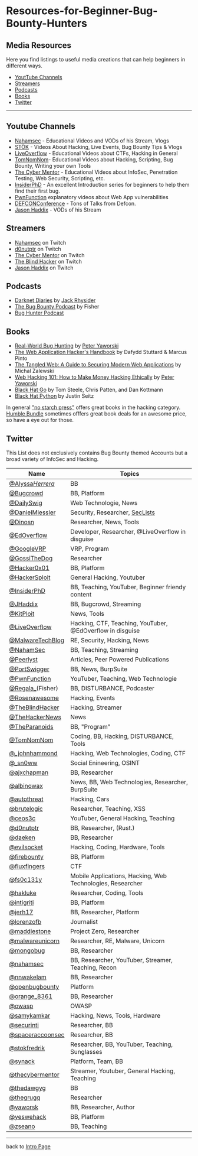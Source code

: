 # Resources-for-Beginner-Bug-Bounty-Hunters

## Media Resources
Here you find listings to useful media creations that can help beginners in different ways.

- [YoutTube Channels](#Youtube-Channels)
- [Streamers](#Streamers)
- [Podcasts](#Podcasts)
- [Books](#Books)
- [Twitter](#Twitter)
---

## Youtube Channels
- [Nahamsec](https://www.youtube.com/nahamsec) - Educational Videos and VODs of his Stream, Vlogs
- [STÖK](https://www.youtube.com/channel/UCQN2DsjnYH60SFBIA6IkNwg) - Videos About Hacking, Live Events, Bug Bounty Tips & Vlogs
- [LiveOverflow](https://www.youtube.com/channel/UClcE-kVhqyiHCcjYwcpfj9w) - Educational Videos about CTFs, Hacking in General
- [TomNomNom](https://www.youtube.com/user/TomNomNomDotCom)- Educational Videos about Hacking, Scripting, Bug Bounty, Writing your own Tools
- [The Cyber Mentor](https://www.youtube.com/channel/UC0ArlFuFYMpEewyRBzdLHiw) - Educational Videos about InfoSec, Penetration Testing, Web Security, Scripting, etc.
- [InsiderPhD](https://www.youtube.com/channel/UCPiN9NPjIer8Do9gUFxKv7A) - An excellent Introduction series for beginners to help them find their first bug.
- [PwnFunction](https://www.youtube.com/PwnFunction) explanatory videos about Web App vulnerabilities
- [DEFCONConference](https://www.youtube.com/user/DEFCONConference/videos) - Tons of Talks from Defcon.
- [Jason Haddix](https://www.youtube.com/channel/UCk0f0svao7AKeK3RfiWxXEA) - VODs of his Stream

## Streamers
- [Nahamsec](https://www.twitch.com/nahamsec) on Twitch
- [d0nutptr](https://www.twitch.tv/d0nutptr/) on Twitch
- [The Cyber Mentor](https://twitch.tv/theblindhackercybermentor) on Twitch
- [The Blind Hacker](https://twitch.tv/theblindhacker) on Twitch
- [Jason Haddix](https://www.twitch.tv/js0n_x/) on Twitch


## Podcasts
- [Darknet Diaries](https://darknetdiaries.com/) by [Jack Rhysider](https://twitter.com/jackrhysider)
- [The Bug Bounty Podcast](https://open.spotify.com/show/3yTTlfXH1avrI3FsXZyCpv) by Fisher
- [Bug Hunter Podcast](https://anchor.fm/bughunter)

## Books
- [Real-World Bug Hunting](https://www.amazon.com/Real-World-Bug-Hunting-Field-Hacking/dp/1593278616) by [Peter Yaworski](https://twitter.com/yaworsk)
- [The Web Application Hacker's Handbook](https://www.amazon.com/Web-Application-Hackers-Handbook-Exploiting/dp/1118026470/) by Dafydd Stuttard & Marcus Pinto
- [The Tangled Web: A Guide to Securing Modern Web Applications](https://www.amazon.com/Tangled-Web-Securing-Modern-Applications/dp/1593273886) by  	
Michal Zalewski
- [Web Hacking 101: How to Make Money Hacking Ethically](https://leanpub.com/web-hacking-101) by [Peter Yaworski](https://twitter.com/yaworsk)
- [Black Hat Go](https://nostarch.com/blackhatgo) by Tom Steele, Chris Patten, and Dan Kottmann
- [Black Hat Python](https://nostarch.com/blackhatpython) by Justin Seitz

In general ["no starch press"](https://nostarch.com/catalog/security) offers great books in the hacking category. [Humble Bundle](https://www.humblebundle.com) sometimes offfers great book deals for an awesome price, so have a eye out for those.

## Twitter
This List does not exclusively contains Bug Bounty themed Accounts but a broad variety of InfoSec and Hacking.<br>

| Name                                                    | Topics                                                                       |
| ------------------------------------------------------- | ---------------------------------------------------------------------------- |
| [@Alyssa*Herrera*](https://twitter.com/Alyssa_Herrera_) | BB                                                                           |
| [@Bugcrowd](https://twitter.com/Bugcrowd)               | BB, Platform                                                                 |
| [@DailySwig](https://twitter.com/DailySwig)             | Web Technologie, News                                                        |
| [@DanielMiessler](https://twitter.com/DanielMiessler)   | Security, Researcher, [SecLists](https://github.com/danielmiessler/SecLists) |
| [@Dinosn](https://twitter.com/Dinosn)                   | Researcher, News, Tools                                                      |
| [@EdOverflow](https://twitter.com/EdOverflow)           | Developer, Researcher, @LiveOverflow in disguise                             |
| [@GoogleVRP](https://twitter.com/GoogleVRP)             | VRP, Program                                                                 |
| [@GossiTheDog](https://twitter.com/GossiTheDog)         | Researcher                                                                   |
| [@Hacker0x01](https://twitter.com/Hacker0x01)           | BB, Platform                                                                 |
| [@HackerSploit](https://twitter.com/HackerSploit)       | General Hacking, Youtuber                                                    |
| [@InsiderPhD](https://twitter.com/InsiderPhD)           | BB, Teaching, YouTuber, Beginner friendy content                             |
| [@JHaddix](https://twitter.com/Jhaddix)                 | BB, Bugcrowd, Streaming                                                      |
| [@KitPloit](https://twitter.com/KitPloit)               | News, Tools                                                                  |
| [@LiveOverflow](https://twitter.com/LiveOverflow)       | Hacking, CTF, Teaching, YouTuber, @EdOverflow in disguise                    |
| [@MalwareTechBlog](https://twitter.com/MalwareTechBlog) | RE, Security, Hacking, News                                                  |
| [@NahamSec](https://twitter.com/NahamSec)               | BB, Teaching, Streaming                                                      |
| [@Peerlyst](https://twitter.com/Peerlyst)               | Articles, Peer Powered Publications                                          |
| [@PortSwigger](https://twitter.com/PortSwigger)         | BB, News, BurpSuite                                                          |
| [@PwnFunction](https://twitter.com/PwnFunction)         | YouTuber, Teaching, Web Technologie                                          |
| [@Regala\_](https://twitter.com/Regala_)(Fisher)        | BB, DISTURBANCE, Podcaster                                                   |
| [@Rosenawesome](https://twitter.com/Rosenawesome)       | Hacking, Events                                                              |
| [@TheBlindHacker](https://twitter.com/TheBlindHacker)   | Hacking, Streamer                                                            |
| [@TheHackerNews](https://twitter.com/TheHackersNews)    | News                                                                         |
| [@TheParanoids](https://twitter.com/TheParanoids)       | BB, "Program"                                                                |
| [@TomNomNom](https://twitter.com/TomNomNom)             | Coding, BB, Hacking, DISTURBANCE, Tools                                      |
| [@\_johnhammond](https://twitter.com/_johnhammond)      | Hacking, Web Technologies, Coding, CTF                                       |
| [@\_sn0ww](https://twitter.com/_sn0ww)                  | Social Enineering, OSINT                                                     |
| [@ajxchapman](https://twitter.com/ajxchapman)           | BB, Researcher                                                               |
| [@albinowax](https://twitter.com/albinowax)             | News, BB, Web Technologies, Researcher, BurpSuite                            |
| [@autothreat](https://twitter.com/autothreat)           | Hacking, Cars                                                                |
| [@brutelogic](https://twitter.com/brutelogic)           | Researcher, Teaching, XSS                                                    |
| [@ceos3c](https://twitter.com/ceos3c)                   | YouTuber, General Hacking, Teaching                                          |
| [@d0nutptr](https://twitter.com/d0nutptr)               | BB, Researcher, (Rust.)                                                      |
| [@daeken](https://twitter.com/daeken)                   | BB, Researcher                                                               |
| [@evilsocket](https://twitter.com/evilsocket)           | Hacking, Coding, Hardware, Tools                                             |
| [@firebounty](https://twitter.com/firebounty)           | BB, Platform                                                                 |
| [@fluxfingers](https://twitter.com/fluxfingers)         | CTF                                                                          |
| [@fs0c131y](https://twitter.com/fs0c131y)               | Mobile Applications, Hacking, Web Technologies, Researcher                   |
| [@hakluke](https://twitter.com/hakluke)                 | Researcher, Coding, Tools                                                    |
| [@intigriti](https://twitter.com/intigriti)             | BB, Platform                                                                 |
| [@jerh17](https://twitter.com/jerh17)                   | BB, Researcher, Platform                                                     |
| [@lorenzofb](https://twitter.com/lorenzofb)             | Journalist                                                                   |
| [@maddiestone](https://twitter.com/maddiestone)         | Project Zero, Researcher                                                     |
| [@malwareunicorn](https://twitter.com/malwareunicorn)   | Researcher, RE, Malware, Unicorn                                             |
| [@mongobug](https://twitter.com/mongobug)               | BB, Researcher                                                               |
| [@nahamsec](https://twitter.com/nahamsec)               | BB, Researcher, YouTuber, Streamer, Teaching, Recon                          |
| [@nnwakelam](https://twitter.com/nnwakelam)             | BB, Researcher                                                               |
| [@openbugbounty](https://twitter.com/openbugbounty)     | Platform                                                                     |
| [@orange_8361](https://twitter.com/orange_8361)         | BB, Researcher                                                               |
| [@owasp](https://twitter.com/owasp)                     | OWASP                                                                        |
| [@samykamkar](https://twitter.com/samykamkar)           | Hacking, News, Tools, Hardware                                               |
| [@securinti](https://twitter.com/securinti)             | Researcher, BB                                                               |
| [@spaceraccoonsec](https://twitter.com/spaceraccoonsec) | Researcher, BB                                                               |
| [@stokfredrik](https://twitter.com/stokfredrik)         | Researcher, BB, YouTuber, Teaching, Sunglasses                               |
| [@synack](https://twitter.com/synack)                   | Platform, Team, BB                                                           |
| [@thecybermentor](https://twitter.com/thecybermentor)   | Streamer, Youtuber, General Hacking, Teaching                                |
| [@thedawgyg](https://twitter.com/thedawgyg)             | BB                                                                           |
| [@thegrugq](https://twitter.com/thegrugq)               | Researcher                                                                   |
| [@yaworsk](https://twitter.com/yaworsk)                 | BB, Researcher, Author                                                       |
| [@yeswehack](https://twitter.com/yeswehack)             | BB, Platform                                                                 |
| [@zseano](https://twitter.com/zseano)                   | BB, Teaching                                                                 |


---
back to [Intro Page](/README.md)